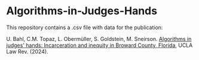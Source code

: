 # Algorithms-in-Judges-Hands

This repository contains a .csv file with data for the publication:

U. Bahl, C.M. Topaz, L. Obermüller, S. Goldstein, M. Sneirson. [Algorithms in judges' hands: Incarceration and inequity in Broward County, Florida](https://www.uclalawreview.org/algorithms-in-judges-hands-incarceration-and-inequity-in-broward-county-florida/), UCLA Law Rev. (2024).
